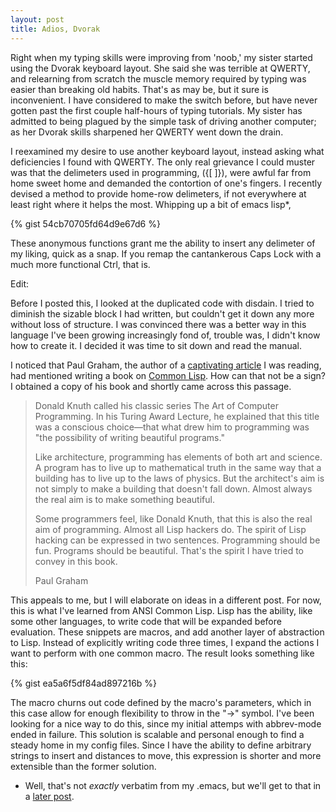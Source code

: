```yaml
---
layout: post
title: Adios, Dvorak
---
```


Right when my typing skills were improving from 'noob,' my sister started using the Dvorak keyboard layout. She said she was terrible at QWERTY, and relearning from scratch the muscle memory required by typing was easier than breaking old habits. That's as may be, but it sure is inconvenient. I have considered to make the switch before, but have never gotten past the first couple half-hours of typing tutorials. My sister has admitted to being plagued by the simple task of driving another computer; as her Dvorak skills sharpened her QWERTY went down the drain.

I reexamined my desire to use another keyboard layout, instead asking what deficiencies I found with QWERTY. The only real grievance I could muster was that the delimeters used in programming, ({[ ]}), were awful far from home sweet home and demanded the contortion of one's fingers. I recently devised a method to provide home-row delimeters, if not everywhere at least right where it helps the most. Whipping up a bit of emacs lisp*,

{% gist 54cb70705fd64d9e67d6 %}

These anonymous functions grant me the ability to insert any delimeter of my liking, quick as a snap. If you remap the cantankerous Caps Lock with a much more functional Ctrl, that is.

Edit:

Before I posted this, I looked at the duplicated code with disdain. I tried to diminish the sizable block I had written, but couldn't get it down any more without loss of structure. I was convinced there was a better way in this language I've been growing increasingly fond of, trouble was, I didn't know how to create it. I decided it was time to sit down and read the manual.

I noticed that Paul Graham, the author of a [captivating article](http://www.paulgraham.com/avg.html) I was reading, had mentioned writing a book on [Common Lisp](http://www.amazon.com/ANSI-Common-LISP-Paul-Graham/dp/0133708756). How can that not be a sign? I obtained a copy of his book and shortly came across this passage.

> Donald Knuth called his classic series The Art of Computer Programming. In his Turing Award Lecture, he explained that this title was a conscious choice—that what drew him to programming was "the possibility of writing beautiful programs."
>
> Like architecture, programming has elements of both art and science. A program has to live up to mathematical truth in the same way that a building has to live up to the laws of physics. But the architect's aim is not simply to make a building that doesn't fall down. Almost always the real aim is to make something beautiful.
>
> Some programmers feel, like Donald Knuth, that this is also the real aim of programming. Almost all Lisp hackers do. The spirit of Lisp hacking can be expressed in two sentences. Programming should be fun. Programs should be beautiful. That's the spirit I have tried to convey in this book.
>
> Paul Graham

This appeals to me, but I will elaborate on ideas in a different post. For now, this is what I've learned from ANSI Common Lisp. Lisp has the ability, like some other languages, to write code that will be expanded before evaluation. These snippets are macros, and add another layer of abstraction to Lisp. Instead of explicitly writing code three times, I expand the actions I want to perform with one common macro. The result looks something like this:

{% gist ea5a6f5df84ad897216b %}

The macro churns out code defined by the macro's parameters, which in this case allow for enough flexibility to throw in the "-&gt;" symbol. I've been looking for a nice way to do this, since my initial attemps with abbrev-mode ended in failure. This solution is scalable and personal enough to find a steady home in my config files. Since I have the ability to define arbitrary strings to insert and distances to move, this expression is shorter and more extensible than the former solution.

* Well, that's not *exactly* verbatim from my .emacs, but we'll get to that in a [later post](http://todo.org).
